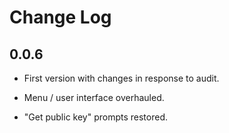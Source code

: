 # Change Log

## 0.0.6

- First version with changes in response to audit.

- Menu / user interface overhauled.

- "Get public key" prompts restored.
